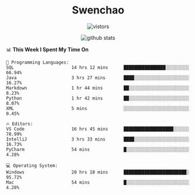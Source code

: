 <h1 align="center">Swenchao</h3>

<p align="center">
  <img src="https://visitor-badge.glitch.me/badge?page_id=Swenchao" alt="vistors" />
</p>

<p align="center">
  <img src="https://github-readme-stats.vercel.app/api?username=Swenchao&count_private=true&show_icons=true&theme=vue-dark&hide_title=true" alt="github stats" />
</p>

<!--START_SECTION:waka-->
📊 **This Week I Spent My Time On** 

```text
💬 Programming Languages: 
SQL                      14 hrs 12 mins      ████████████████░░░░░░░░░   66.94% 
Java                     3 hrs 27 mins       ████░░░░░░░░░░░░░░░░░░░░░   16.27% 
Markdown                 1 hr 44 mins        ██░░░░░░░░░░░░░░░░░░░░░░░   8.23% 
Python                   1 hr 42 mins        ██░░░░░░░░░░░░░░░░░░░░░░░   8.07% 
XML                      5 mins              ░░░░░░░░░░░░░░░░░░░░░░░░░   0.45%

🔥 Editors: 
VS Code                  16 hrs 45 mins      ███████████████████░░░░░░   78.99% 
IntelliJ                 3 hrs 33 mins       ████░░░░░░░░░░░░░░░░░░░░░   16.73% 
PyCharm                  54 mins             █░░░░░░░░░░░░░░░░░░░░░░░░   4.28%

💻 Operating System: 
Windows                  20 hrs 18 mins      ████████████████████████░   95.72% 
Mac                      54 mins             █░░░░░░░░░░░░░░░░░░░░░░░░   4.28%

```


<!--END_SECTION:waka-->
